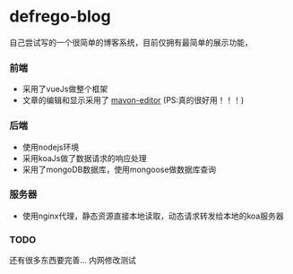# defrego-blog
自己尝试写的一个很简单的博客系统，目前仅拥有最简单的展示功能，
### 前端
  - 采用了vueJs做整个框架
  - 文章的编辑和显示采用了 [mavon-editor](https://github.com/hinesboy/mavonEditor) (PS:真的很好用！！！)

### 后端
  - 使用nodejs环境
  - 采用koaJs做了数据请求的响应处理
  - 采用了mongoDB数据库，使用mongoose做数据库查询

### 服务器
  - 使用nginx代理，静态资源直接本地读取，动态请求转发给本地的koa服务器

### TODO
  还有很多东西要完善… 
  内网修改测试